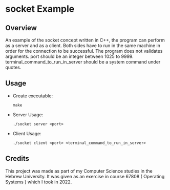 # socket Example

Overview
--------
An example of the socket concept written in C++, the program can perform as a server and as a client.
Both sides have to run in the same machine in order for the connection to be successful.
The program does not validates arguments.
port should be an integer between 1025 to 9999.
terminal_command_to_run_in_server should be a system command under quotes.

Usage
-----
* Create executable:

    ```make```

* Server Usage:

    ```./socket server <port>```

* Client Usage:

    ```./socket client <port> <terminal_command_to_run_in_server>```

Credits
-------
This project was made as part of my Computer Science studies in the Hebrew University.
It was given as an exercise in course 67808 ( Operating Systems ) which I took in 2022.
